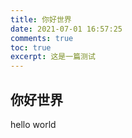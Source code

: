 ```yaml
---
title: 你好世界
date: 2021-07-01 16:57:25
comments: true
toc: true
excerpt: 这是一篇测试
---
```








## 你好世界



hello world
